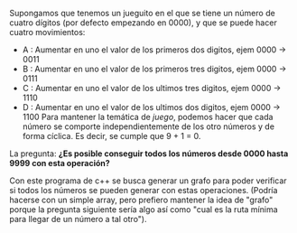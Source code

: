 Supongamos que tenemos un jueguito en el que se tiene un número de cuatro dígitos (por defecto empezando en 0000), y que se puede hacer cuatro movimientos:
* A : Aumentar en uno el valor de los primeros dos digitos,  ejem 0000 -> 0011
* B : Aumentar en uno el valor de los primeros tres digitos, ejem 0000 -> 0111
* C : Aumentar en uno el valor de los ultimos tres digitos,  ejem 0000 -> 1110
* D : Aumentar en uno el valor de los ultimos dos digitos,   ejem 0000 -> 1100
Para mantener la temática de _juego_, podemos hacer que cada número se comporte independientemente de los otro números y de forma cíclica. Es decir, se cumple que 9 + 1 = 0.

La pregunta: **¿Es posible conseguir todos los números desde 0000 hasta 9999 con esta operación?**

Con este programa de c++ se busca generar un grafo para poder verificar si todos los números se pueden generar con estas operaciones.
(Podría hacerse con un simple array, pero prefiero mantener la idea de "grafo" porque la pregunta siguiente sería algo así como "cual es la ruta mínima para llegar de un número a tal otro").